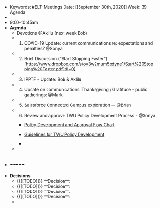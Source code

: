 - Keywords: #ELT-Meetings
Date: [[September 30th, 2020]]
Week: 39
Agenda
- 
- 9:00-10:45am
- **Agenda**
    - Devotions @Aklilu (next week Bob)
    - 1. COVID-19 Update: current communications re: expectations and penalties? @Sonya
    - 2. Brief Discussion (“Start Stopping Faster”)[https://www.dropbox.com/s/ov3w2mum5odyne1/Start%20Stopping%20Faster.pdf?dl=0]
    - 3. IPPTF - Update: Bob & Aklilu
    - 4. Update on communications: Thanksgiving / Gratitude - public gatherings: @Mark 
    - 5. Salesforce Connected Campus exploration — @Brian
    - 6. Review and approve TWU Policy Development Process - @Sonya
        - [Policy Development and Approval Flow Chart](https://admin-twu.slack.com/files/UL6FFNRC4/F01BUAN3UJ0/policy_development_and_approval_flow_chart_-_rev._re_ops_policies_2020-09-29.pdf)
        - [Guidelines for TWU Policy Development](https://admin-twu.slack.com/files/UL6FFNRC4/F01BN50ETKL/guide_twu_policy_development_-_approved_by_senate_2020-03-03sg_sept_26_bw_sept_28_jb_sept_29.docx)

        - 
    - 
- ## -----
- **Decisions**
    - {{[[TODO]]}} ^^Decision^^:  
    - {{[[TODO]]}} ^^Decision^^:  
    - {{[[TODO]]}} ^^Decision^^:  
    - {{[[TODO]]}} ^^Decision^^:  
    - 
